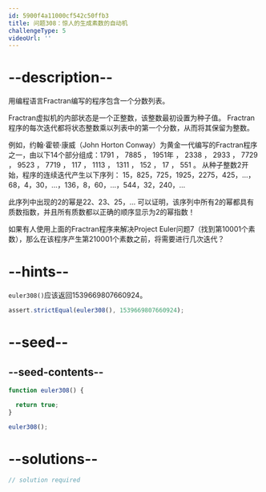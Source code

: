 ```yaml
---
id: 5900f4a11000cf542c50ffb3
title: 问题308：惊人的生成素数的自动机
challengeType: 5
videoUrl: ''
---
```


# --description--

用编程语言Fractran编写的程序包含一个分数列表。

Fractran虚拟机的内部状态是一个正整数，该整数最初设置为种子值。 Fractran程序的每次迭代都将状态整数乘以列表中的第一个分数，从而将其保留为整数。

例如，约翰·霍顿·康威（John Horton Conway）为黄金一代编写的Fractran程序之一，由以下14个部分组成：1791 ， 7885 ， 1951年 ， 2338 ， 2933 ， 7729 ， 9523 ， 7719 ， 117 ， 1113 ， 1311 ， 152 ， 17 ， 551 。 从种子整数2开始，程序的连续迭代产生以下序列： 15，825，725，1925，2275，425，...，68，4，30，...，136，8，60，...，544，32，240，...

此序列中出现的2的幂是22、23、25，... 可以证明，该序列中所有2的幂都具有质数指数，并且所有质数都以正确的顺序显示为2的幂指数！

如果有人使用上面的Fractran程序来解决Project Euler问题7（找到第10001个素数），那么在该程序产生第210001个素数之前，将需要进行几次迭代？

# --hints--

`euler308()`应该返回1539669807660924。

```js
assert.strictEqual(euler308(), 1539669807660924);
```

# --seed--

## --seed-contents--

```js
function euler308() {

  return true;
}

euler308();
```

# --solutions--

```js
// solution required
```
